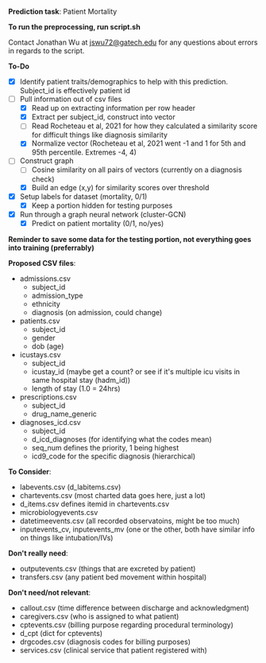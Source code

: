 **Prediction task**: Patient Mortality

**To run the preprocessing, run script.sh**

Contact Jonathan Wu at jswu72@gatech.edu for any questions about errors in regards to the script.

**To-Do**
- [X] Identify patient traits/demographics to help with this prediction. Subject_id is effectively patient id
- [ ] Pull information out of csv files
   - [X] Read up on extracting information per row header
   - [X] Extract per subject_id, construct into vector
   - [ ] Read Rocheteau et al, 2021 for how they calculated a similarity score for difficult things like diagnosis similarity
   - [X] Normalize vector (Rocheteau et al, 2021 went -1 and 1 for 5th and 95th percentile. Extremes -4, 4)
- [ ] Construct graph
   - [ ] Cosine similarity on all pairs of vectors (currently on a diagnosis check)
   - [X] Build an edge (x,y) for similarity scores over threshold 
- [X] Setup labels for dataset (mortality, 0/1)
   - [X] Keep a portion hidden for testing purposes
- [X] Run through a graph neural network (cluster-GCN)
   - [X] Predict on patient mortality (0/1, no/yes)

**Reminder to save some data for the testing portion, not everything goes into training (preferrably)**

**Proposed CSV files**:
* admissions.csv
  * subject_id
  * admission_type
  * ethnicity
  * diagnosis (on admission, could change)
* patients.csv
  * subject_id
  * gender
  * dob (age)
* icustays.csv
  * subject_id
  * icustay_id (maybe get a count? or see if it's multiple icu visits in same hospital stay (hadm_id))
  * length of stay (1.0 = 24hrs)
* prescriptions.csv
  * subject_id
  * drug_name_generic
* diagnoses_icd.csv
  * subject_id
  * d_icd_diagnoses (for identifying what the codes mean)
  * seq_num defines the priority, 1 being highest
  * icd9_code for the specific diagnosis (hierarchical)

**To Consider**:
* labevents.csv (d_labitems.csv)
* chartevents.csv (most charted data goes here, just a lot)
* d_items.csv defines itemid in chartevents.csv 
* microbiologyevents.csv 
* datetimeevents.csv (all recorded observatoins, might be too much)
* inputevents_cv, inputevents_mv (one or the other, both have similar info on things like intubation/IVs)

**Don't really need**:
* outputevents.csv (things that are excreted by patient)
* transfers.csv (any patient bed movement within hospital)

**Don't need/not relevant**:
* callout.csv (time difference between discharge and acknowledgment)
* caregivers.csv (who is assigned to what patient)
* cptevents.csv (billing purpose regarding procedural terminology)
* d_cpt (dict for cptevents)
* drgcodes.csv (diagnosis codes for billing purposes)
* services.csv (clinical service that patient registered with)
